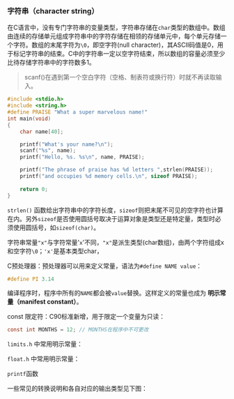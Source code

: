 

### 字符串（character string）

在C语言中，没有专门字符串的变量类型，字符串存储在`char`类型的数组中。数组由连续的存储单元组成字符串中的字符存储在相领的存储单元中，每个单元存储一个字符。数组的末尾字符为`\0`，即空字符(null character)，其ASCII码值是0，用于标记字符串的结束。C中的字符串一定以空字符结束，所以数组的容量必须至少比待存储字符串中的字符数多1。

> scanf()在遇到第一个空白字符（空格、制表符或换行符）时就不再读取输入。

```c
#include <stdio.h>
#include <string.h>
#define PRAISE "What a super marvelous name!"
int main(void)
{
    char name[40];

    printf("What's your name?\n");
    scanf("%s", name);
    printf("Hello, %s. %s\n", name, PRAISE);

    printf("The phrase of praise has %d letters ",strlen(PRAISE));
    printf("and occupies %d memory cells.\n", sizeof PRAISE);
  
    return 0;
}
```

`strlen()` 函数给出字符串中的字符长度，`sizeof`则把末尾不可见的空字符也计算在内。另外`sizeof`是否使用圆括号取决于运算对象是类型还是特定量，类型时必须使用圆括号，如`sizeof(char)`。

字符串常量`"x"`与字符常量'`x`'不同，`"x"`是派生类型(char数组)，由两个字符组成x和空字符`\0`；`'x'`是基本类型char，

C预处理器：预处理器可以用来定义常量，语法为`#define NAME value`：

```c
#define PI 3.14
```

编译程序时，程序中所有的`NAME`都会被`value`替换。这样定义的常量也成为 **明示常量（manifest constant）**。

const 限定符：C90标准新增，用于限定一个变量为只读：

```c
const int MONTHS = 12; // MONTHS在程序中不可更改
```

 `limits.h` 中常用明示常量：

 `float.h`  中常用明示常量：

`printf`函数

一些常见的转换说明和各自对应的输出类型见下图：



